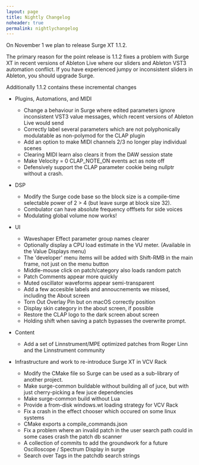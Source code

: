 ```yaml
---
layout: page
title: Nightly Changelog
noheader: true
permalink: nightlychangelog
---
```


On November 1 we plan to release Surge XT 1.1.2.

The primary reason for the point release is 1.1.2 fixes a problem with Surge XT in recent versions of Ableton Live where our sliders
and Ableton VST3 automation conflict. If you have experienced jumpy or inconsistent sliders in Ableton, you should upgrade Surge.

Additionally 1.1.2 contains these incremental changes

- Plugins, Automations, and MIDI
   - Change a behaviour in Surge where edited parameters ignore inconsistent VST3 value messages, which recent 
     versions of Ableton Live would send 
   - Correctly label several parameters which are not polyphonically modulatable as non-polymod for the CLAP plugin 
   - Add an option to make MIDI channels 2/3 no longer play individual scenes
   - Clearing MIDI learn also clears it from the DAW session state
   - Make Velocity = 0 CLAP_NOTE_ON events act as note off
   - Defensively support the CLAP parameter cookie being nullptr without a crash.

- DSP
   - Modify the Surge code base so the block size is a compile-time selectable power of 2 > 4 (but
     leave surge at block size 32).
   - Combulator can have absolute frequency offfsets for side voices
   - Modulating global volume now works!

- UI
   - Waveshaper Effect parameter group names clearer
   - Optionally display a CPU load estimate in the VU meter. (Available in the Value Displays menu)
   - The 'developer' menu items will be added with Shift-RMB in the main frame, not just on the menu button
   - Middle-mouse click on patch/category also loads random patch
   - Patch Comments appear more quickly
   - Muted oscillator waveforms appear semi-transparent
   - Add a few accesible labels and annoucnements we missed, including the About screen
   - Torn Out Overlay Pin but on macOS correctly position
   - Display skin category in the about screen, if possible
   - Restore the CLAP logo to the dark screen about screen
   - Holding shift when saving a patch bypasses the overwrite prompt.

- Content
   - Add a set of Linnstrument/MPE optimized patches from Roger Linn and the Linnstrument community 

- Infrastructure and work to re-introduce Surge XT in VCV Rack
   - Modify the CMake file so Surge can be used as a sub-library of another project.
   - Make surge-common buildable without building all of juce, but with just cherry-picking a few juce dependencies
   - Make surge-common build without Lua
   - Provide a from-disk windows.wt loading strategy for VCV Rack
   - Fix a crash in the effect chooser which occured on some linux systems
   - CMake exports a compile_commands.json
   - Fix a problem where an invalid patch in the user search path could in some cases crash the patch db scanner
   - A collection of commits to add the groundwork for a future Oscilloscope / Spectrum Display in surge
   - Search over Tags in the patchdb search strings

